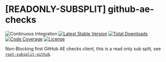 # [READONLY-SUBSPLIT] github-ae-checks


![Continuous Integration](https://github.com/php-api-clients/github-ae-checks/workflows/Continuous%20Integration/badge.svg)
[![Latest Stable Version](https://poser.pugx.org/api-clients/github-ae-checks/v/stable.png)](https://packagist.org/packages/api-clients/github-ae-checks)
[![Total Downloads](https://poser.pugx.org/api-clients/github-ae-checks/downloads.png)](https://packagist.org/packages/api-clients/github-ae-checks)
[![Code Coverage](https://scrutinizer-ci.com/g/php-api-clients/github-ae-checks/badges/coverage.png?b==)](https://scrutinizer-ci.com/g/php-api-clients/github-ae-checks/?branch=)
[![License](https://poser.pugx.org/api-clients/github-ae-checks/license.png)](https://packagist.org/packages/api-clients/github-ae-checks)

Non-Blocking first GitHub AE checks client, this is a read only sub split, see [`root-subsplit-github`](https://github.com/php-api-clients/root-subsplit-github).
